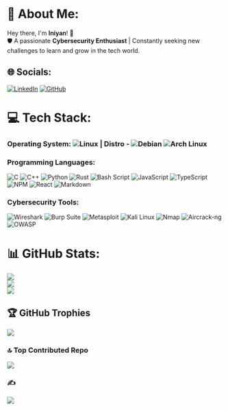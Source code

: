 # 💫 **About Me:**  
Hey there, I'm **Iniyan**! 👋  
🛡️ A passionate **Cybersecurity Enthusiast** |
Constantly seeking new challenges to learn and grow in the tech world.

## 🌐 Socials:
[![LinkedIn](https://img.shields.io/badge/LinkedIn-%230077B5.svg?logo=linkedin&logoColor=white)](https://linkedin.com/in/iniyan-r) 
[![GitHub](https://img.shields.io/badge/GitHub-%23121011.svg?logo=github&logoColor=white)](https://github.com/iniyanr)  
# 💻 Tech Stack:
### Operating System: ![Linux](https://img.shields.io/badge/Linux-%23111111.svg?style=flat&logo=linux&logoColor=yellow) | Distro - ![Debian](https://img.shields.io/badge/Debian-%23A80030.svg?style=flat&logo=debian&logoColor=white) ![Arch Linux](https://img.shields.io/badge/Arch_Linux-%231A56A4.svg?style=flat&logo=arch-linux&logoColor=white)   

### Programming Languages:
![C](https://img.shields.io/badge/c-%2300599C.svg?style=flat&logo=c&logoColor=white) ![C++](https://img.shields.io/badge/c++-%2300599C.svg?style=flat&logo=c%2B%2B&logoColor=white)   ![Python](https://img.shields.io/badge/python-3670A0?style=flat&logo=python&logoColor=ffdd54) ![Rust](https://img.shields.io/badge/rust-%23000000.svg?style=flat&logo=rust&logoColor=white) ![Bash Script](https://img.shields.io/badge/bash_script-%23121011.svg?style=flat&logo=gnu-bash&logoColor=white) ![JavaScript](https://img.shields.io/badge/javascript-%23323330.svg?style=flat&logo=javascript&logoColor=%23F7DF1E) ![TypeScript](https://img.shields.io/badge/typescript-%23007ACC.svg?style=flat&logo=typescript&logoColor=white) ![NPM](https://img.shields.io/badge/NPM-%23CB3837.svg?style=flat&logo=npm&logoColor=white) ![React](https://img.shields.io/badge/react-%2320232a.svg?style=flat&logo=react&logoColor=%2361DAFB) ![Markdown](https://img.shields.io/badge/markdown-%23000000.svg?style=flat&logo=markdown&logoColor=white)
### Cybersecurity Tools:
![Wireshark](https://img.shields.io/badge/Wireshark-%23999999.svg?style=flat&logo=wireshark&logoColor=white) ![Burp Suite](https://img.shields.io/badge/Burp_Suite-%23F58220.svg?style=flat&logo=burp-suite&logoColor=white) ![Metasploit](https://img.shields.io/badge/Metasploit-%23E60000.svg?style=flat&logo=metasploit&logoColor=white) ![Kali Linux](https://img.shields.io/badge/Kali_Linux-%233A3A3A.svg?style=flat&logo=kali-linux&logoColor=white) ![Nmap](https://img.shields.io/badge/Nmap-%23800000.svg?style=flat&logo=nmap&logoColor=white) ![Aircrack-ng](https://img.shields.io/badge/Aircrack--ng-%23606666.svg?style=flat&logo=aircrack-ng&logoColor=white) 
![OWASP](https://img.shields.io/badge/OWASP-%23EB4C00.svg?style=flat&logo=owasp&logoColor=white)

# 📊 GitHub Stats:
![](https://github-readme-stats.vercel.app/api?username=iniyanr&theme=merko&hide_border=false&include_all_commits=true&count_private=false)<br/>
![](https://github-readme-streak-stats.herokuapp.com/?user=iniyanr&theme=merko&hide_border=false)<br/>
![](https://github-readme-stats.vercel.app/api/top-langs/?username=iniyanr&theme=merko&hide_border=false&include_all_commits=true&count_private=false&layout=compact)

## 🏆 GitHub Trophies
![](https://github-profile-trophy.vercel.app/?username=iniyanr&theme=tokyonight&no-frame=true&no-bg=false&margin-w=4)

### 🔝 Top Contributed Repo
![](https://github-contributor-stats.vercel.app/api?username=iniyanr&limit=5&theme=merko&combine_all_yearly_contributions=true)

### ✍️
![](https://quotes-github-readme.vercel.app/api?type=horizontal&theme=radical&quote=Programs%20must%20be%20written%20for%20people%20to%20read%2C%20and%20only%20incidentally%20for%20machines%20to%20execute.&author=Harold%20Abelson)

